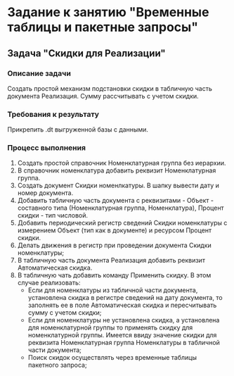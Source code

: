 # Задание к занятию "Временные таблицы и пакетные запросы"

## Задача "Скидки для Реализации"

### Описание задачи

Создать простой механизм подстановки скидки в табличную часть документа Реализация. Сумму рассчитывать с учетом скидки.

### Требования к результату

Прикрепить .dt выгруженной базы с данными.


### Процесс выполнения

1. Создать простой справочник Номенклатурная группа без иерархии.
2. В справочник номенклатура добавить реквизит Номенклатурная группа.
3. Создать документ Скидки номенлкатуры. В шапку вывести дату и номер документа. 
4. Добавить табличную часть документа с реквизитами - Объект - составного типа (Номенклатурная группа, Номенклатура), Процент скидки - тип числовой.
5. Добавить периодический регистр сведений Скидки номенклатуры с измерением Объект (тип как в документе) и ресурсом Процент скидки.
6. Делать движения в регистр при проведении документа Скидки номенклатуры;
7. В табличную часть документа Реализация добавить реквизит Автоматическая скидка.
8. В табличную чать добавить команду Применить скидку. В этом случае реализовать:
    * Если для номенклатуры из табличной части документа, установлена скидка в регистре сведений на дату документа, то заполнять ее в поле 
      Автоматическая скидка и пересчитывать сумму с учетом скидки;
    * Если для номенклатуры не установлена скидка, а установлена для номенклатурной группы то применять скидку для номенклатурной группы. 
      Имеется ввиду значение скидки для реквизита Номенклатурная группа Номенклатуры в табличной части документа;
    * Поиск скидок осуществлять через временные таблицы пакетного запроса;  

